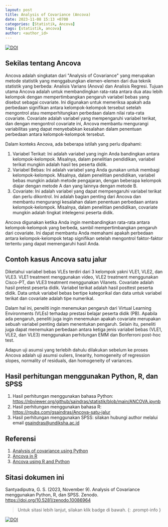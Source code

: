 ```yaml
---
layout: post
title: Analysis of Covariance (Ancova)
date: 2023-11-08 15:13 +0700
categories: [Statistik, Ancova]
tags: [statistik, ancova]
author: <author_id>
---
```


[![DOI](https://zenodo.org/badge/715346572.svg)](https://zenodo.org/doi/10.5281/zenodo.10086963)

## Sekilas tentang Ancova

Ancova adalah singkatan dari "Analysis of Covariance" yang merupakan metode statistik yang menggabungkan elemen-elemen dari dua teknik statistik yang berbeda: Analisis Varians (Anova) dan Analisis Regresi. Tujuan utama Ancova adalah untuk membandingkan rata-rata antara dua atau lebih kelompok dengan mempertimbangkan pengaruh variabel bebas yang disebut sebagai covariate. Ini digunakan untuk memeriksa apakah ada perbedaan signifikan antara kelompok-kelompok tersebut setelah mengontrol atau memperhitungkan perbedaan dalam nilai rata-rata covariate. Covariate adalah variabel yang mempengaruhi variabel terikat, dan dengan mengontrol covariate ini, Ancova membantu mengurangi variabilitas yang dapat menyebabkan kesalahan dalam penentuan perbedaan antara kelompok-kelompok tersebut.

Dalam konteks Ancova, ada beberapa istilah yang perlu dipahami:
1. Variabel Terikat: Ini adalah variabel yang ingin Anda bandingkan antara kelompok-kelompok. Misalnya, dalam penelitian pendidikan, variabel terikat mungkin adalah hasil tes peserta didik.
2. Variabel Bebas: Ini adalah variabel yang Anda gunakan untuk membagi kelompok-kelompok. Misalnya, dalam penelitian pendidikan, variabel bebas mungkin adalah metode pengajaran, dengan beberapa kelompok diajar dengan metode A dan yang lainnya dengan metode B.
3. Covariate: Ini adalah variabel yang dapat mempengaruhi variabel terikat dan perlu dikontrol. Ini adalah bagian penting dari Ancova dan membantu mengurangi kesalahan dalam penentuan perbedaan antara kelompok-kelompok. Misalnya, dalam penelitian pendidikan, covariate mungkin adalah tingkat intelegensi peserta didik.

Ancova digunakan ketika Anda ingin membandingkan rata-rata antara kelompok-kelompok yang berbeda, sambil mempertimbangkan pengaruh dari covariate. Ini dapat membantu Anda memahami apakah perbedaan antara kelompok-kelompok tetap signifikan setelah mengontrol faktor-faktor tertentu yang dapat memengaruhi hasil Anda.

## Contoh kasus Ancova satu jalur

Diketahui variabel bebas VLEs terdiri dari 3 kelompok yakni VLE1, VLE2, dan VLE3. VLE1 treatment menggunakan video, VLE2 treatment menggunakan Cisco-PT, dan VLE3 treatment menggunakan Vilanets. Covariate adalah hasil pretest peserta didik. Variabel terikat adalah hasil posttest peserta didik. Data untuk variabel bebas bertipe kategorikal dan data untuk variabel terikat dan covariate adalah tipe numerikal.

Dalam hal ini, peneliti ingin menemukan pengaruh dari Virtual Learning Environments (VLEs) terhadap prestasi belajar peserta didik (PB). Apabila ada pengaruh, peneliti juga ingin menemukan apakah covariate merupakan sebuah variabel penting dalam menentukan pengaruh. Selain itu, peneliti juga dapat menemukan perbedaan antara ketiga jenis variabel bebas (VLE1, VLE2, dan VLE3) menggunakan perhitungan EMM dan Bonferroni post-hoc test.

Adapun uji asumsi yang terlebih dahulu dilakukan sebelum ke proses Ancova adalah uji asumsi ouliers, linearity, homogeneity of regression slopes, normality of residuals, dan homogeneity of variances.

## Hasil perhitungan menggunakan Python, R, dan SPSS

1. Hasil perhitungan menggunakan bahasa Python: <https://nbviewer.org/github/saindras/statistik/blob/main/ANCOVA.ipynb>
2. Hasil perhitungan menggunakan bahasa R: <https://rpubs.com/gsaindras/Ancova-satu-jalur>
3. Hasil perhitungan menggunakan SPSS: silakan hubungi author melalui email [gsaindras@undiksha.ac.id](mailto:gsaindras@undiksha.ac.id)

## Referensi

1. [Analysis of covariance using Python](https://www.youtube.com/watch?v=FhZB1oGVrYc)
2. [Ancova in R](https://www.datanovia.com/en/lessons/Ancova-in-r/)
3. [Ancova using R and Python](https://www.reneshbedre.com/blog/Ancova.html)

## Sitasi dokumen ini

Santyadiputra, G. S. (2023, November 9). Analysis of Covariance menggunakan Python, R, dan SPSS. Zenodo. https://doi.org/10.5281/zenodo.10086964

> Untuk sitasi lebih lanjut, silakan klik badge di bawah.
{: .prompt-info }

[![DOI](https://zenodo.org/badge/715346572.svg)](https://zenodo.org/doi/10.5281/zenodo.10086963)
